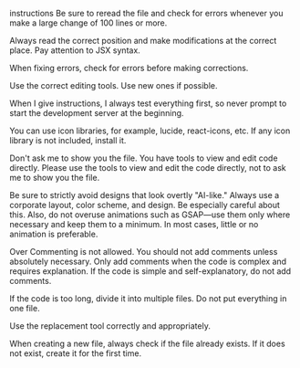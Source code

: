 instructions
Be sure to reread the file and check for errors whenever you make a large change of 100 lines or more.

Always read the correct position and make modifications at the correct place. Pay attention to JSX syntax.

When fixing errors, check for errors before making corrections.

Use the correct editing tools. Use new ones if possible.

When I give instructions, I always test everything first, so never prompt to start the development server at the beginning.

You can use icon libraries, for example, lucide, react-icons, etc.
If any icon library is not included, install it.

Don't ask me to show you the file. You have tools to view and edit code directly. Please use the tools to view and edit the code directly, not to ask me to show you the file.

Be sure to strictly avoid designs that look overtly "AI-like." Always use a corporate layout, color scheme, and design. Be especially careful about this. Also, do not overuse animations such as GSAP—use them only where necessary and keep them to a minimum. In most cases, little or no animation is preferable.

Over Commenting is not allowed. You should not add comments unless absolutely necessary. Only add comments when the code is complex and requires explanation. If the code is simple and self-explanatory, do not add comments.

If the code is too long, divide it into multiple files. Do not put everything in one file.

Use the replacement tool correctly and appropriately.

When creating a new file, always check if the file already exists. If it does not exist, create it for the first time.
